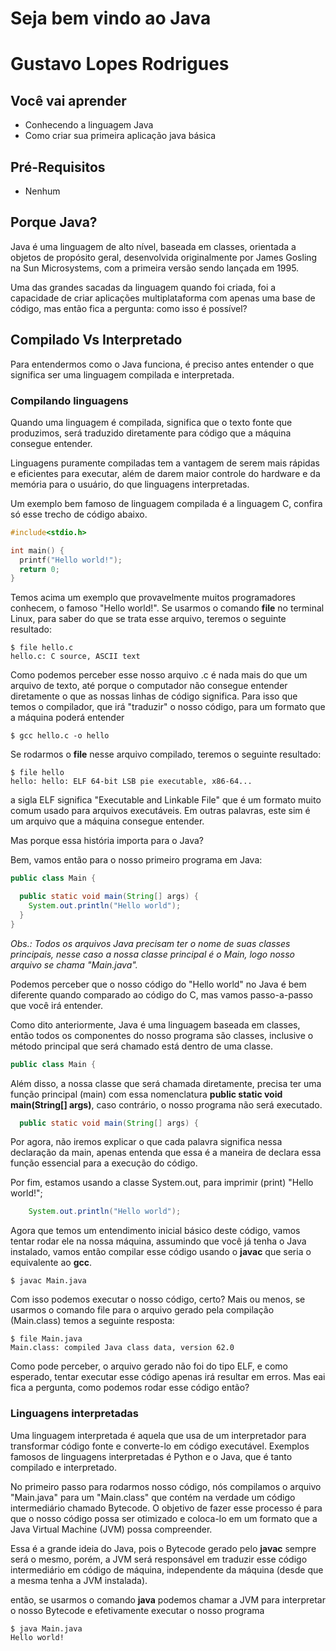 # Seja bem vindo ao Java

# Gustavo Lopes Rodrigues

## Você vai aprender

- Conhecendo a linguagem Java
- Como criar sua primeira aplicação java básica

## Pré-Requisitos

- Nenhum

## Porque Java?

Java é uma linguagem de alto nível, baseada em classes, orientada a objetos de propósito geral, desenvolvida originalmente por James Gosling na Sun Microsystems, com a primeira versão sendo lançada em 1995.

Uma das grandes sacadas da linguagem quando foi criada, foi a capacidade de criar aplicações multiplataforma com apenas uma base de código, mas então fica a pergunta: como isso é possível?

## Compilado Vs Interpretado

Para entendermos como o Java funciona, é preciso antes entender o que significa ser uma linguagem compilada e interpretada. 

### Compilando linguagens

Quando uma linguagem é compilada, significa que o texto fonte que produzimos, será traduzido diretamente para código que a máquina consegue entender.

Linguagens puramente compiladas tem a vantagem de serem mais rápidas e eficientes para executar, além de darem maior controle do hardware e da 
memória para o usuário, do que linguagens interpretadas.

Um exemplo bem famoso de linguagem compilada é a linguagem C, confira só esse trecho de código abaixo.

```c
#include<stdio.h>

int main() {
  printf("Hello world!");
  return 0;
}
```

Temos acima um exemplo que provavelmente muitos programadores conhecem, o famoso "Hello world!". Se usarmos o comando **file** no terminal Linux, para saber do que se trata
esse arquivo, teremos o seguinte resultado:
``` 
$ file hello.c
hello.c: C source, ASCII text
``` 
Como podemos perceber esse nosso arquivo .c é nada mais do que um arquivo de texto, até porque o computador não consegue entender diretamente o que as nossas linhas de código
significa. Para isso que temos o compilador, que irá "traduzir" o nosso código, para um formato que a máquina poderá entender

```
$ gcc hello.c -o hello
``` 

Se rodarmos o **file** nesse arquivo compilado, teremos o seguinte resultado:
``` 
$ file hello
hello: hello: ELF 64-bit LSB pie executable, x86-64...
``` 

a sigla ELF significa "Executable and Linkable File" que é um formato muito comum usado para arquivos executáveis. Em outras palavras, este sim é um arquivo que a máquina consegue entender.

Mas porque essa história importa para o Java?

Bem, vamos então para o nosso primeiro programa em Java:

```java
public class Main {

  public static void main(String[] args) {
    System.out.println("Hello world");
  }
}
```
*Obs.: Todos os arquivos Java precisam ter o nome de suas classes principais, nesse caso a nossa classe principal é o Main, logo nosso arquivo se chama "Main.java".*

Podemos perceber que o nosso código do "Hello world" no Java é bem diferente quando comparado ao código do C, mas vamos passo-a-passo que você irá entender.

Como dito anteriormente, Java é uma linguagem baseada em classes, então todos os componentes do nosso programa são classes, inclusive o método principal que será chamado
está dentro de uma classe.
```java
public class Main {
```

Além disso, a nossa classe que será chamada diretamente, precisa ter uma função principal (main) com essa nomenclatura **public static void main(String[] args)**, caso contrário, o nosso programa não será executado.
```java
  public static void main(String[] args) {
```

Por agora, não iremos explicar o que cada palavra significa nessa declaração da main, apenas entenda que essa é a maneira de declara essa função essencial para a execução do código.

Por fim, estamos usando a classe System.out, para imprimir (print) "Hello world!";
```java
    System.out.println("Hello world");
```

Agora que temos um entendimento inicial básico deste código, vamos tentar rodar ele na nossa máquina, assumindo que você já tenha o Java instalado, vamos então compilar 
esse código usando o **javac** que seria o equivalente ao **gcc**.

``` 
$ javac Main.java
``` 
Com isso podemos executar o nosso código, certo? Mais ou menos, se usarmos o comando file para o arquivo gerado pela compilação (Main.class) temos a seguinte resposta:

``` 
$ file Main.java
Main.class: compiled Java class data, version 62.0
``` 

Como pode perceber, o arquivo gerado não foi do tipo ELF, e como esperado, tentar executar esse código apenas irá resultar em erros. Mas eai fica a pergunta, como podemos rodar esse código então? 

### Linguagens interpretadas

Uma linguagem interpretada é aquela que usa de um interpretador para transformar código fonte e converte-lo em código executável. Exemplos famosos de linguagens interpretadas é Python e o Java, que é tanto compilado e interpretado. 

No primeiro passo para rodarmos nosso código, nós compilamos o arquivo "Main.java" para um "Main.class" que contém na verdade um código intermediário chamado Bytecode. O objetivo de fazer 
esse processo é para que o nosso código possa ser otimizado e coloca-lo em um formato que a Java Virtual Machine (JVM) possa compreender.

Essa é a grande ideia do Java, pois o Bytecode gerado pelo **javac** sempre será o mesmo, porém, a JVM será responsável em traduzir esse código intermediário em código de máquina, independente da máquina (desde que a mesma tenha a JVM instalada).

então, se usarmos o comando **java** podemos chamar a JVM para interpretar o nosso Bytecode e efetivamente executar o nosso programa

``` 
$ java Main.java
Hello world!
``` 

